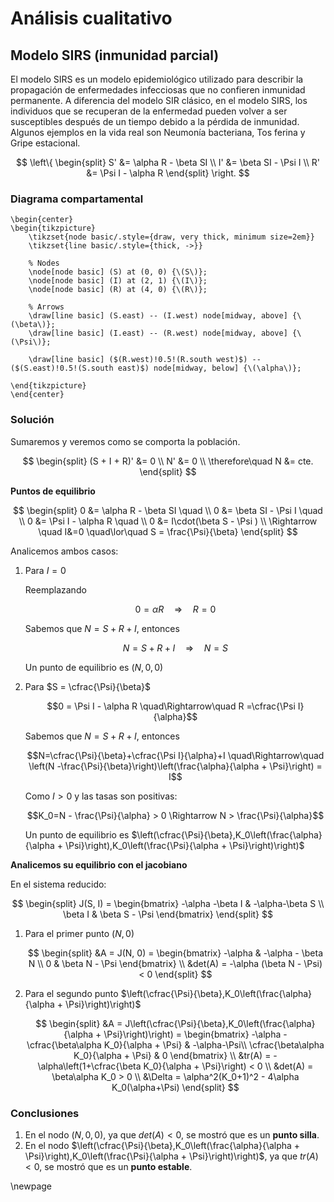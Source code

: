 # Análisis cualitativo

## Modelo SIRS (inmunidad parcial)

El modelo SIRS es un modelo epidemiológico utilizado para describir la propagación de enfermedades infecciosas que no confieren inmunidad permanente. A diferencia del modelo SIR clásico, en el modelo SIRS, los individuos que se recuperan de la enfermedad pueden volver a ser susceptibles después de un tiempo debido a la pérdida de inmunidad. Algunos ejemplos en la vida real son Neumonía bacteriana, Tos ferina y Gripe estacional.

$$
\left\{
\begin{split}
S' &= \alpha R - \beta SI \\
I' &= \beta SI - \Psi I \\
R' &= \Psi I - \alpha R
\end{split}
\right.
$$

### Diagrama compartamental

```{=latex}
\begin{center}
\begin{tikzpicture}
    \tikzset{node basic/.style={draw, very thick, minimum size=2em}}
    \tikzset{line basic/.style={thick, ->}}

    % Nodes
    \node[node basic] (S) at (0, 0) {\(S\)};
    \node[node basic] (I) at (2, 1) {\(I\)};
    \node[node basic] (R) at (4, 0) {\(R\)};

    % Arrows
    \draw[line basic] (S.east) -- (I.west) node[midway, above] {\(\beta\)};
    \draw[line basic] (I.east) -- (R.west) node[midway, above] {\(\Psi\)};

    \draw[line basic] ($(R.west)!0.5!(R.south west)$) -- ($(S.east)!0.5!(S.south east)$) node[midway, below] {\(\alpha\)};

\end{tikzpicture}
\end{center}
```

### Solución

Sumaremos y veremos como se comporta la población.

$$
\begin{split}
(S + I + R)' &= 0 \\
N' &= 0 \\
\therefore\quad N &= cte.
\end{split}
$$

**Puntos de equilibrio**

$$
\begin{split}
0 &= \alpha R - \beta SI \quad \\
0 &= \beta SI - \Psi I \quad \\
0 &= \Psi I - \alpha R \quad \\
0 &= I\cdot(\beta S - \Psi ) \\
\Rightarrow \quad  I&=0 \quad\lor\quad S = \frac{\Psi}{\beta}
\end{split}
$$

Analicemos ambos casos:

1. Para $I=0$

    Reemplazando
    
    $$0=\alpha R \quad\Rightarrow\quad R = 0$$
    
    Sabemos que $N=S+R+I$, entonces

    $$N=S+R+I \quad\Rightarrow\quad N = S$$

    Un punto de equilibrio es $(N,0,0)$

1. Para $S = \cfrac{\Psi}{\beta}$

    $$0 = \Psi I - \alpha R  \quad\Rightarrow\quad R =\cfrac{\Psi I}{\alpha}$$
    
    Sabemos que $N=S+R+I$, entonces
    
    $$N=\cfrac{\Psi}{\beta}+\cfrac{\Psi I}{\alpha}+I \quad\Rightarrow\quad \left(N -\frac{\Psi}{\beta}\right)\left(\frac{\alpha}{\alpha + \Psi}\right) = I$$

    Como $I>0$ y las tasas son positivas:
    
    $$K_0=N - \frac{\Psi}{\alpha} > 0 \Rightarrow N > \frac{\Psi}{\alpha}$$
    
    Un punto de equilibrio es $\left(\cfrac{\Psi}{\beta},K_0\left(\frac{\alpha}{\alpha + \Psi}\right),K_0\left(\frac{\Psi}{\alpha + \Psi}\right)\right)$

**Analicemos su equilibrio con el jacobiano**

En el sistema reducido:

$$
\begin{split}
J(S, I) =
    \begin{bmatrix}
        -\alpha -\beta I  & -\alpha-\beta S \\
        \beta I & \beta S - \Psi
    \end{bmatrix}
\end{split}
$$

1. Para el primer punto $(N, 0)$

    $$
    \begin{split}
    &A = J(N, 0) =
        \begin{bmatrix}
            -\alpha & -\alpha - \beta N \\
            0 & \beta N - \Psi
        \end{bmatrix} \\
    &det(A) = -\alpha (\beta N - \Psi) < 0
    \end{split}
    $$

1. Para el segundo punto $\left(\cfrac{\Psi}{\beta},K_0\left(\frac{\alpha}{\alpha + \Psi}\right)\right)$

    $$
    \begin{split}
    &A = J\left(\cfrac{\Psi}{\beta},K_0\left(\frac{\alpha}{\alpha + \Psi}\right)\right) =
        \begin{bmatrix}
            -\alpha - \cfrac{\beta\alpha K_0}{\alpha + \Psi} &  -\alpha-\Psi\\
            \cfrac{\beta\alpha K_0}{\alpha + \Psi} & 0
        \end{bmatrix} \\
    &tr(A) = -\alpha\left(1+\cfrac{\beta K_0}{\alpha + \Psi}\right) < 0 \\
    &det(A) = \beta\alpha K_0 > 0 \\
    &\Delta = \alpha^2(K_0+1)^2 - 4\alpha K_0(\alpha+\Psi)
    \end{split}
    $$

### Conclusiones

1. En el nodo $(N,0,0)$, ya que $det(A) < 0$, se mostró que es un **punto silla**.
1. En el nodo $\left(\cfrac{\Psi}{\beta},K_0\left(\frac{\alpha}{\alpha + \Psi}\right),K_0\left(\frac{\Psi}{\alpha + \Psi}\right)\right)$, ya que $tr(A) < 0$, se mostró que es un **punto estable**.

\newpage
